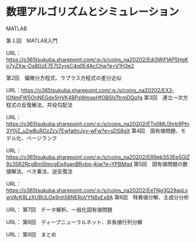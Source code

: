 # 数理アルゴリズムとシミュレーション
MATLAB

第１回　MATLAB入門

URL：https://o365tsukuba.sharepoint.com/:p:/s/coins_na20202/Edj3Wjf1AP5HgKo7yZXw-DsBGzE7E7t2yysC4q0E4AcChw?e=V1H3e2

第2回　偏微分方程式、ラプラス方程式の差分近似

URL：https://o365tsukuba.sharepoint.com/:p:/s/coins_na20202/EX3-IONmFW5OnNEGdx5HVK4BPsWmxpHfOBSlxTtrmDQq1g
第3回　連立一次方程式の反復解法、共役勾配法

URL：https://o365tsukuba.sharepoint.com/:p:/s/coins_na20202/ETo0ML0hrb9Ptn3Y0jZ_u2wBuROzZcv7EwfathrJyv-wFw?e=sDS8gX
第4回　固有値問題、モデル化、ページランク

URL：https://o365tsukuba.sharepoint.com/:p:/s/coins_na20202/ER9eb3S3Ep5GlZ9z35R2RcgBmSlmcgEq4ganBRybq-jkiw?e=YPBMqd
第5回　固有値問題の数値解法、べき乗法、逆反復法

URL：https://o365tsukuba.sharepoint.com/:p:/s/coins_na20202/EeTNg3Q29apLvwVArK8LzXUBULOe9nh58NERoVYN8xEx8A
第6回　特異値分解、主成分分析

URL：
第7回　データ解析、一般化固有値問題

URL：
第8回　ディープニューラルネット、非負値行列分解

URL：
第9回　まとめ
